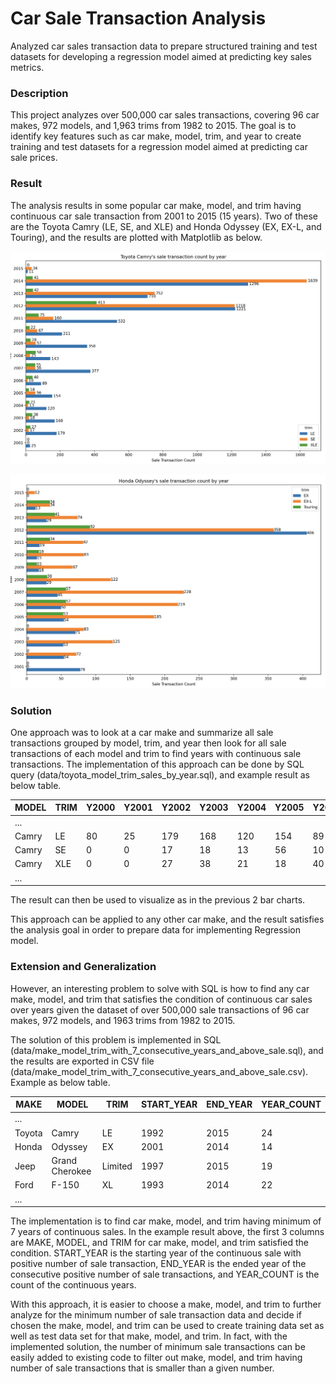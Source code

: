 # Car Sale Transaction Analysis
Analyzed car sales transaction data to prepare structured training and test datasets for developing a regression model 
aimed at predicting key sales metrics.

### Description
This project analyzes over 500,000 car sales transactions, covering 96 car makes, 972 models, and 1,963 trims from 1982 
to 2015. The goal is to identify key features such as car make, model, trim, and year to create training and test 
datasets for a regression model aimed at predicting car sale prices.

### Result
The analysis results in some popular car make, model, and trim having continuous car sale transaction from 2001 to 2015
(15 years). Two of these are the Toyota Camry (LE, SE, and XLE) and Honda Odyssey (EX, EX-L, and Touring), and the 
results are plotted with Matplotlib as below.

![Toyota_Camry_Sale_Transaction](image/Toyota_Camry_Sale_Transaction.png)

![Honda_Odyssey_Sale_Transaction](image/Honda_Odyssey_Sale_Transaction.png)

### Solution
One approach was to look at a car make and summarize all sale transactions grouped by model, trim, and year then look 
for all sale transactions of each model and trim to find years with continuous sale transactions. The implementation of 
this approach can be done by SQL query (data/toyota_model_trim_sales_by_year.sql), and example result as below table.

| MODEL | TRIM | Y2000 | Y2001 | Y2002 | Y2003 | Y2004 | Y2005 | Y2006 | Y2007 | Y2008 | Y2009 | Y2010 | Y2011 | Y2012 | Y2013 | Y2014 | Y2015 |
| --- | --- | --- | --- | --- | --- | --- | --- | --- | --- | --- | --- | --- | --- | --- | --- | --- | --- |
 | ... |
| Camry | LE | 80 | 25 | 179 | 168 | 120 | 154 | 89 | 377 | 143 | 358 | 211 | 532 | 1221 | 710 | 1296 | 11 |
| Camry | SE | 0 | 0 | 17 | 18 | 13 | 56 | 10 | 56 | 25 | 57 | 67 | 160 | 1218 | 752 | 1639 | 34 |
| Camry | XLE | 0 | 0 | 27 | 38 | 21 | 18 | 40 | 55 | 58 | 28 | 22 | 75 | 413 | 42 | 41 | 0 |
 | ... |

The result can then be used to visualize as in the previous 2 bar charts.

This approach can be applied to any other car make, and the result satisfies the analysis goal in order to prepare
data for implementing Regression model.

### Extension and Generalization
However, an interesting problem to solve with SQL is how to find any car make, model, and trim that satisfies the
condition of continuous car sales over years given the dataset of over 500,000 sale transactions of 96 car makes, 
972 models, and 1963 trims from 1982 to 2015.

The solution of this problem is implemented in SQL (data/make_model_trim_with_7_consecutive_years_and_above_sale.sql), 
and the results are exported in CSV file (data/make_model_trim_with_7_consecutive_years_and_above_sale.csv).
Example as below table.

| MAKE | MODEL | TRIM | START_YEAR | END_YEAR | YEAR_COUNT |
| --- | --- | --- | --- | --- | --- |
 | ... |
| Toyota | Camry | LE | 1992 | 2015 | 24 |
| Honda | Odyssey | EX | 2001 | 2014 | 14 |
| Jeep | Grand Cherokee | Limited | 1997 | 2015 | 19 |
| Ford | F-150 | XL | 1993 | 2014 | 22 |
 | ... |

The implementation is to find car make, model, and trim having minimum of 7 years of continuous sales. In the example
result above, the first 3 columns are MAKE, MODEL, and TRIM for car make, model, and trim satisfied the condition. 
START_YEAR is the starting year of the continuous sale with positive number of sale transaction, END_YEAR is the ended 
year of the consecutive positive number of sale transactions, and YEAR_COUNT is the count of the continuous years.

With this approach, it is easier to choose a make, model, and trim to further analyze for the minimum number of  sale 
transaction data and decide if chosen the make, model, and trim can be used to create training data set as well as test 
data set for that make, model, and trim. 
In fact, with the implemented solution, the number of minimum sale transactions can be easily added to existing code to 
filter out make, model, and trim having number of sale transactions that is smaller than a given number.



